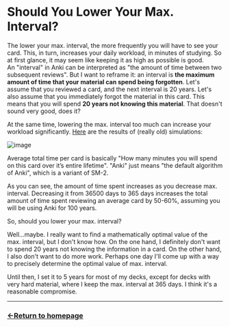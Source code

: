 # Should You Lower Your Max. Interval?

The lower your max. interval, the more frequently you will have to see your card. This, in turn, increases your daily workload, in minutes of studying. So at first glance, it may seem like keeping it as high as possible is good. <br />
An "interval" in Anki can be interpreted as "the amount of time between two subsequent reviews". But I want to reframe it: an interval is **the maximum amount of time that your material can spend being forgotten**.
Let's assume that you reviewed a card, and the next interval is 20 years. Let's also assume that you immediately forgot the material in this card. This means that you will spend **20 years not knowing this material**. That doesn't sound very good, does it?

At the same time, lowering the max. interval too much can increase your workload significantly. [Here](https://forums.ankiweb.net/t/decrease-the-default-value-of-maximum-interval/36725/11?u=expertium) are the results of (really old) simulations:

![image](https://github.com/user-attachments/assets/87ef0f3f-050c-4320-bc59-5c42a8b1e9f7)

Average total time per card is basically "How many minutes you will spend on this card over it’s entire lifetime". "Anki" just means "the default algorithm of Anki", which is a variant of SM-2.

As you can see, the amount of time spent increases as you decrease max. interval. Decreasing it from 36500 days to 365 days increases the total amount of time spent reviewing an average card by 50-60%, assuming you will be using Anki for 100 years.

So, should you lower your max. interval?

Well...maybe. I really want to find a mathematically optimal value of the max. interval, but I don't know how. On the one hand, I definitely don't want to spend 20 years not knowing the information in a card. On the other hand, I also don't want to do more work.
Perhaps one day I'll come up with a way to precisely determine the optimal value of max. interval.

Until then, I set it to 5 years for most of my decks, except for decks with very hard material, where I keep the max. interval at 365 days. I think it's a reasonable compromise.


___
### [←Return to homepage](https://expertium.github.io/)
